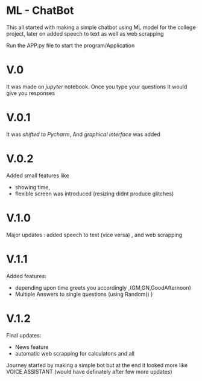 # ML - ChatBot
This all started with making a simple chatbot using ML model for the college project, later on added speech to text as well as web scrapping 

Run the APP.py file to start the program/Application

# V.0
It was made on *jupyter* notebook. Once you type your questions It would give you responses

# V.0.1
It was *shifted to Pycharm*, And *graphical interface* was added

# V.0.2
Added small features like 
* showing time, 
* flexible screen was introduced (resizing didnt produce glitches)

# V.1.0
Major updates : added speech to text (vice versa) , and web scrapping

# V.1.1
Added features:
* depending upon time greets you accordingly ,(GM,GN,GoodAfternoon)
* Multiple Answers to single questions (using Random() )

# V.1.2
Final updates:
* News feature
* automatic web scrapping for calculatons and all


Journey started by making a simple bot but at the end it looked more like VOICE ASSISTANT (would have definately after few more updates)
